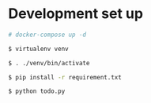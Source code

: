 # Development set up

```bash
# docker-compose up -d

$ virtualenv venv

$ . ./venv/bin/activate

$ pip install -r requirement.txt

$ python todo.py
```

